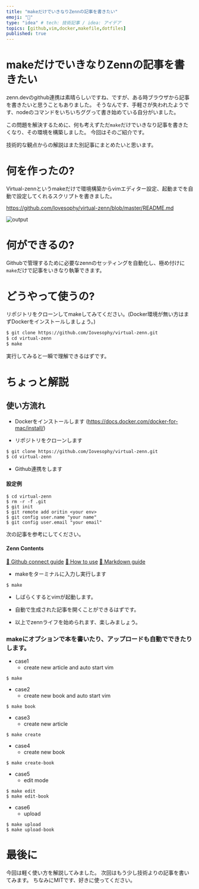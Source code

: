 ```yaml
---
title: "makeだけでいきなりZennの記事を書きたい"
emoji: "💨"
type: "idea" # tech: 技術記事 / idea: アイデア
topics: [github,vim,docker,makefile,dotfiles]
published: true
---
```


# makeだけでいきなりZennの記事を書きたい

zenn.devのgithub連携は素晴らしいですね、ですが、ある時ブラウザから記事を書きたいと思うこともありました。
そうなんです、手軽さが失われたようです、nodeのコマンドをいちいちググって書き始めている自分がいました。

この問題を解決するために、何も考えずただ`make`だけでいきなり記事を書きたくなり、その環境を構築しました。
今回はそのご紹介です。

技術的な観点からの解説はまた別記事にまとめたいと思います。

# 何を作ったの?

Virtual-zennというmakeだけで環境構築からvimエディター設定、起動までを自動で設定してくれるスクリプトを書きました。

https://github.com/Iovesophy/virtual-zenn/blob/master/README.md

![output](https://user-images.githubusercontent.com/15680172/115949402-e92c0200-a50f-11eb-99ac-b8dd956e1046.gif)

# 何ができるの?

Githubで管理するために必要なzennのセッティングを自動化し、極め付けに`make`だけで記事をいきなり執筆できます。

# どうやって使うの?

リポジトリをクローンしてmakeしてみてください。(Docker環境が無い方はまずDockerをインストールしましょう。)

```bash
$ git clone https://github.com/Iovesophy/virtual-zenn.git
$ cd virtual-zenn
$ make
```

実行してみると一瞬で理解できるはずです。

# ちょっと解説

## 使い方流れ

+ Dockerをインストールします (https://docs.docker.com/docker-for-mac/install/)

+ リポジトリをクローンします

```bash
$ git clone https://github.com/Iovesophy/virtual-zenn.git
$ cd virtual-zenn
```

+ Github連携をします
#### 設定例
```
$ cd virtual-zenn
$ rm -r -f .git
$ git init
$ git remote add oritin <your env>
$ git config user.name "your name" 
$ git config user.email "your email"
```

次の記事を参考にしてください。

#### Zenn Contents
[📕 Github connect guide](https://zenn.dev/zenn/articles/connect-to-github)
[📘 How to use](https://zenn.dev/zenn/articles/zenn-cli-guide)
[📘 Markdown guide](https://zenn.dev/zenn/articles/markdown-guide)

+ makeをターミナルに入力し実行します

```
$ make
```

+ しばらくするとvimが起動します。

+ 自動で生成された記事を開くことができるはずです。

+ 以上でzennライフを始められます、楽しみましょう。

### makeにオプションで本を書いたり、アップロードも自動でできたりします。

+ case1 
  + create new article and auto start vim
```
$ make
```

+ case2 
  + create new book and auto start vim
```
$ make book
```

+ case3 
  + create new article
```
$ make create
```

+ case4 
  + create new book
```
$ make create-book
```

+ case5 
  + edit mode
```
$ make edit
$ make edit-book
```

+ case6
  + upload

```
$ make upload
$ make upload-book
```

# 最後に

今回は軽く使い方を解説してみました。
次回はもう少し技術よりの記事を書いてみます。
ちなみにMITです、好きに使ってください。



